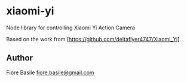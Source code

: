 # xiaomi-yi

Node library for controlling Xiaomi Yi Action Camera

Based on the work from [https://github.com/deltaflyer4747/Xiaomi_Yi].

## Author

Fiore Basile <fiore.basile@gmail.com>
